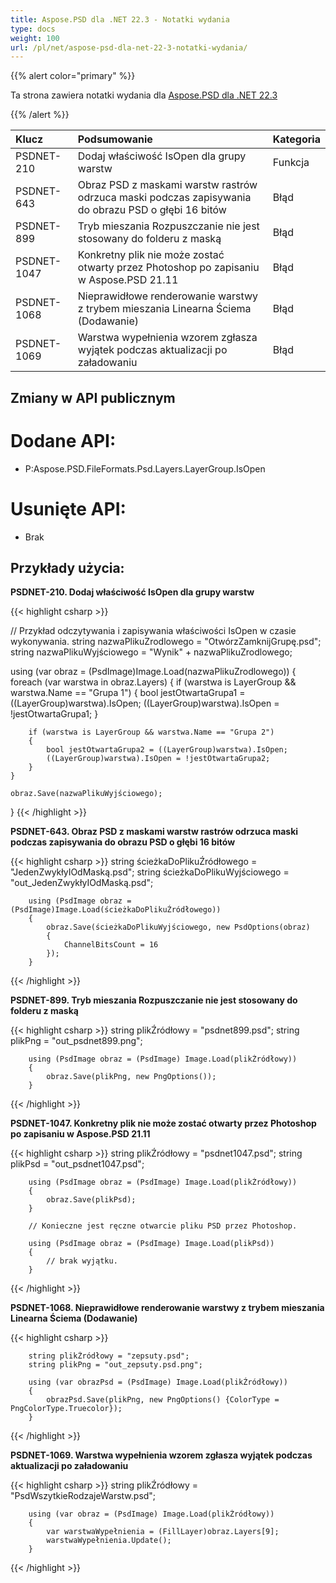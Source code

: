 ```yaml
---
title: Aspose.PSD dla .NET 22.3 - Notatki wydania
type: docs
weight: 100
url: /pl/net/aspose-psd-dla-net-22-3-notatki-wydania/
---
```


{{% alert color="primary" %}}

Ta strona zawiera notatki wydania dla [Aspose.PSD dla .NET 22.3](https://www.nuget.org/packages/Aspose.PSD/)

{{% /alert %}}

|**Klucz**|**Podsumowanie**|**Kategoria**|
| :- | :- | :- |
|PSDNET-210|Dodaj właściwość IsOpen dla grupy warstw|Funkcja|
|PSDNET-643|Obraz PSD z maskami warstw rastrów odrzuca maski podczas zapisywania do obrazu PSD o głębi 16 bitów|Błąd|
|PSDNET-899|Tryb mieszania Rozpuszczanie nie jest stosowany do folderu z maską|Błąd|
|PSDNET-1047|Konkretny plik nie może zostać otwarty przez Photoshop po zapisaniu w Aspose.PSD 21.11|Błąd|
|PSDNET-1068|Nieprawidłowe renderowanie warstwy z trybem mieszania Linearna Ściema (Dodawanie)|Błąd|
|PSDNET-1069|Warstwa wypełnienia wzorem zgłasza wyjątek podczas aktualizacji po załadowaniu|Błąd|


## **Zmiany w API publicznym**
# **Dodane API:**
- P:Aspose.PSD.FileFormats.Psd.Layers.LayerGroup.IsOpen


# **Usunięte API:**
- Brak


## **Przykłady użycia:**

**PSDNET-210. Dodaj właściwość IsOpen dla grupy warstw**

{{< highlight csharp >}}


// Przykład odczytywania i zapisywania właściwości IsOpen w czasie wykonywania.
string nazwaPlikuZrodlowego = "OtwórzZamknijGrupę.psd";
string nazwaPlikuWyjściowego = "Wynik" + nazwaPlikuZrodlowego;

using (var obraz = (PsdImage)Image.Load(nazwaPlikuZrodlowego))
{
    foreach (var warstwa in obraz.Layers)
    {
        if (warstwa is LayerGroup && warstwa.Name == "Grupa 1")
        {
            bool jestOtwartaGrupa1 = ((LayerGroup)warstwa).IsOpen;
            ((LayerGroup)warstwa).IsOpen = !jestOtwartaGrupa1;
        }

        if (warstwa is LayerGroup && warstwa.Name == "Grupa 2")
        {
            bool jestOtwartaGrupa2 = ((LayerGroup)warstwa).IsOpen;           
            ((LayerGroup)warstwa).IsOpen = !jestOtwartaGrupa2;
        }
    }

    obraz.Save(nazwaPlikuWyjściowego);
}
{{< /highlight >}}


**PSDNET-643. Obraz PSD z maskami warstw rastrów odrzuca maski podczas zapisywania do obrazu PSD o głębi 16 bitów**

{{< highlight csharp >}}
        string ścieżkaDoPlikuŹródłowego = "JedenZwykłyIOdMaską.psd";
        string ścieżkaDoPlikuWyjściowego = "out_JedenZwykłyIOdMaską.psd";

        using (PsdImage obraz = (PsdImage)Image.Load(ścieżkaDoPlikuŹródłowego))
        {
            obraz.Save(ścieżkaDoPlikuWyjściowego, new PsdOptions(obraz)
            {
                ChannelBitsCount = 16
            });
        }
{{< /highlight >}}


**PSDNET-899. Tryb mieszania Rozpuszczanie nie jest stosowany do folderu z maską**

{{< highlight csharp >}}
        string plikŹródłowy = "psdnet899.psd";
        string plikPng = "out_psdnet899.png";

        using (PsdImage obraz = (PsdImage) Image.Load(plikŹródłowy))
        {
            obraz.Save(plikPng, new PngOptions());
        }
{{< /highlight >}}


**PSDNET-1047. Konkretny plik nie może zostać otwarty przez Photoshop po zapisaniu w Aspose.PSD 21.11**

{{< highlight csharp >}}
        string plikŹródłowy = "psdnet1047.psd";
        string plikPsd = "out_psdnet1047.psd";

        using (PsdImage obraz = (PsdImage) Image.Load(plikŹródłowy))
        {
            obraz.Save(plikPsd);
        }

        // Konieczne jest ręczne otwarcie pliku PSD przez Photoshop.

        using (PsdImage obraz = (PsdImage) Image.Load(plikPsd))
        {
            // brak wyjątku.
        }
{{< /highlight >}}


**PSDNET-1068. Nieprawidłowe renderowanie warstwy z trybem mieszania Linearna Ściema (Dodawanie)**

{{< highlight csharp >}}

        string plikŹródłowy = "zepsuty.psd";
        string plikPng = "out_zepsuty.psd.png";

        using (var obrazPsd = (PsdImage) Image.Load(plikŹródłowy))
        {
            obrazPsd.Save(plikPng, new PngOptions() {ColorType = PngColorType.Truecolor});
        }
{{< /highlight >}}


**PSDNET-1069. Warstwa wypełnienia wzorem zgłasza wyjątek podczas aktualizacji po załadowaniu**

{{< highlight csharp >}}
        string plikŹródłowy = "PsdWszytkieRodzajeWarstw.psd";

        using (var obraz = (PsdImage) Image.Load(plikŹródłowy))
        {
            var warstwaWypełnienia = (FillLayer)obraz.Layers[9];
            warstwaWypełnienia.Update();
        }
{{< /highlight >}}
